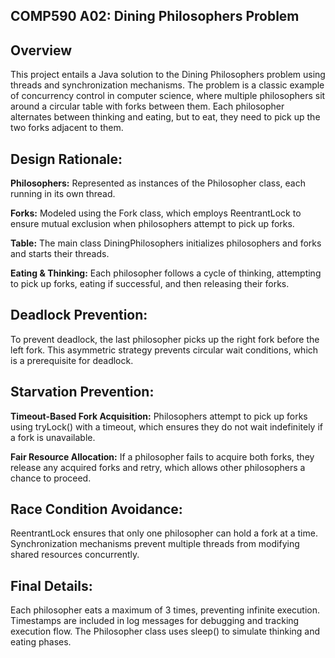 ## COMP590 A02: Dining Philosophers Problem

## Overview

This project entails a Java solution to the Dining Philosophers problem using threads and synchronization mechanisms. The problem is a classic example of concurrency control in computer science, where multiple philosophers sit around a circular table with forks between them. Each philosopher alternates between thinking and eating, but to eat, they need to pick up the two forks adjacent to them.

## Design Rationale:

**Philosophers:** Represented as instances of the Philosopher class, each running in its own thread.

**Forks:** Modeled using the Fork class, which employs ReentrantLock to ensure mutual exclusion when philosophers attempt to pick up forks.

**Table:** The main class DiningPhilosophers initializes philosophers and forks and starts their threads.

**Eating & Thinking:** Each philosopher follows a cycle of thinking, attempting to pick up forks, eating if successful, and then releasing their forks.

## Deadlock Prevention:

To prevent deadlock, the last philosopher picks up the right fork before the left fork. This asymmetric strategy prevents circular wait conditions, which is a prerequisite for deadlock.

## Starvation Prevention:

**Timeout-Based Fork Acquisition:** Philosophers attempt to pick up forks using tryLock() with a timeout, which ensures they do not wait indefinitely if a fork is unavailable.

**Fair Resource Allocation:** If a philosopher fails to acquire both forks, they release any acquired forks and retry, which allows other philosophers a chance to proceed.

## Race Condition Avoidance:

ReentrantLock ensures that only one philosopher can hold a fork at a time.
Synchronization mechanisms prevent multiple threads from modifying shared resources concurrently.

## Final Details:

Each philosopher eats a maximum of 3 times, preventing infinite execution.
Timestamps are included in log messages for debugging and tracking execution flow.
The Philosopher class uses sleep() to simulate thinking and eating phases.